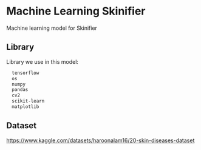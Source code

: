 # Machine Learning Skinifier
Machine learning model for Skinifier

## Library  
Library we use in this model:
```bash
  tensorflow
  os
  numpy
  pandas
  cv2
  scikit-learn
  matplotlib
```

## Dataset  
https://www.kaggle.com/datasets/haroonalam16/20-skin-diseases-dataset
